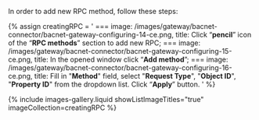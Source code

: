 In order to add new RPC method, follow these steps:

{% assign creatingRPC = '
    ===
        image: /images/gateway/bacnet-connector/bacnet-gateway-configuring-14-ce.png,
        title: Click “**pencil**” icon of the “**RPC methods**” section to add new RPC;
    ===
        image: /images/gateway/bacnet-connector/bacnet-gateway-configuring-15-ce.png,
        title: In the opened window click “**Add method**”;
    ===
        image: /images/gateway/bacnet-connector/bacnet-gateway-configuring-16-ce.png,
        title: Fill in "**Method**" field, select "**Request Type**", "**Object ID**", "**Property ID**" from the dropdown list. Click “**Apply**” button.
    '
%}

{% include images-gallery.liquid showListImageTitles="true" imageCollection=creatingRPC %}
